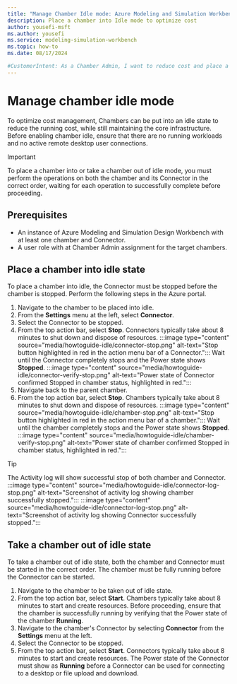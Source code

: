 ```yaml
---
title: "Manage Chamber Idle mode: Azure Modeling and Simulation Workbench"
description: Place a chamber into Idle mode to optimize cost
author: yousefi-msft
ms.author: yousefi
ms.service: modeling-simulation-workbench
ms.topic: how-to
ms.date: 08/17/2024

#CustomerIntent: As a Chamber Admin, I want to reduce cost and place a chamber into Idle mode.
---
```

# Manage chamber idle mode

To optimize cost management, Chambers can be put into an idle state to reduce the running cost, while still maintaining the core infrastructure. Before enabling chamber idle, ensure that there are no running workloads and no active remote desktop user connections.

> [!IMPORTANT]
> To place a chamber into or take a chamber out of idle mode, you must perform the operations on both the chamber and its Connector in the correct order, waiting for each operation to successfully complete before proceeding.

## Prerequisites

* An instance of Azure Modeling and Simulation Design Workbench with at least one chamber and Connector.
* A user role with at Chamber Admin assignment for the target chambers.

## Place a chamber into idle state

To place a chamber into idle, the Connector must be stopped before the chamber is stopped. Perform the following steps in the Azure portal.

1. Navigate to the chamber to be placed into idle.
1. From the **Settings** menu at the left, select **Connector**.
1. Select the Connector to be stopped.
1. From the top action bar, select **Stop**. Connectors typically take about 8 minutes to shut down and dispose of resources. :::image type="content" source="media/howtoguide-idle/connector-stop.png" alt-text="Stop button highlighted in red in the action menu bar of a Connector."::: Wait until the Connector completely stops and the Power state shows **Stopped**. :::image type="content" source="media/howtoguide-idle/connector-verify-stop.png" alt-text="Power state of Connector confirmed Stopped in chamber status, highlighted in red.":::
1. Navigate back to the parent chamber.
1. From the top action bar, select **Stop**. Chambers typically take about 8 minutes to shut down and dispose of resources. :::image type="content" source="media/howtoguide-idle/chamber-stop.png" alt-text="Stop button highlighted in red in the action menu bar of a chamber."::: Wait until the chamber completely stops and the Power state shows **Stopped**. :::image type="content" source="media/howtoguide-idle/chamber-verify-stop.png" alt-text="Power state of chamber confirmed Stopped in chamber status, highlighted in red.":::

> [!TIP]
> The Activity log will show successful stop of both chamber and Connector. :::image type="content" source="media/howtoguide-idle/connector-log-stop.png" alt-text="Screenshot of activity log showing chamber successfully stopped."::: :::image type="content" source="media/howtoguide-idle/connector-log-stop.png" alt-text="Screenshot of activity log showing Connector successfully stopped.":::

## Take a chamber out of idle state

To take a chamber out of idle state, both the chamber and Connector must be started in the correct order. The chamber must be fully running before the Connector can be started.

1. Navigate to the chamber to be taken out of idle state.
1. From the top action bar, select **Start**. Chambers typically take about 8 minutes to start and create resources. Before proceeding, ensure that the chamber is successfully running by verifying that the Power state of the chamber **Running**.
1. Navigate to the chamber's Connector by selecting **Connector** from the **Settings** menu at the left.
1. Select the Connector to be stopped.
1. From the top action bar, select **Start**. Connectors typically take about 8 minutes to start and create resources. The Power state of the Connector must show as **Running** before a Connector can be used for connecting to a desktop or file upload and download.
